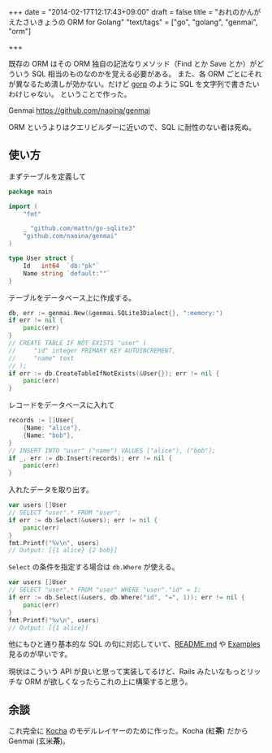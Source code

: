 +++
date = "2014-02-17T12:17:43+09:00"
draft = false
title = "おれのかんがえたさいきょうの ORM for Golang"
"text/tags" = ["go", "golang", "genmai", "orm"]

+++

既存の ORM はその ORM 独自の記法なりメソッド（Find とか Save とか）がどういう SQL 相当のものなのかを覚える必要がある。
また、各 ORM ごとにそれが異なるため潰しが効かない。だけど [gorp](https://github.com/coopernurse/gorp) のように SQL を文字列で書きたいわけじゃない。
ということで作った。

Genmai https://github.com/naoina/genmai

ORM というよりはクエリビルダーに近いので、SQL に耐性のない者は死ぬ。

## 使い方

まずテーブルを定義して

```go
package main

import (
    "fmt"

    _ "github.com/mattn/go-sqlite3"
    "github.com/naoina/genmai"
)

type User struct {
    Id   int64  `db:"pk"`
    Name string `default:""`
}
```

テーブルをデータベース上に作成する。

```go
db, err := genmai.New(&genmai.SQLite3Dialect{}, ":memory:")
if err != nil {
    panic(err)
}
// CREATE TABLE IF NOT EXISTS "user" (
//     "id" integer PRIMARY KEY AUTOINCREMENT,
//     "name" text
// );
if err := db.CreateTableIfNotExists(&User{}); err != nil {
    panic(err)
}
```

レコードをデータベースに入れて

```go
records := []User{
    {Name: "alice"},
    {Name: "bob"},
}
// INSERT INTO "user" ("name") VALUES ("alice"), ("bob");
if _, err := db.Insert(records); err != nil {
    panic(err)
}
```

入れたデータを取り出す。

```go
var users []User
// SELECT "user".* FROM "user";
if err := db.Select(&users); err != nil {
    panic(err)
}
fmt.Printf("%v\n", users)
// Output: [{1 alice} {2 bob}]
```

`Select` の条件を指定する場合は `db.Where` が使える。

```go
var users []User
// SELECT "user".* FROM "user" WHERE "user"."id" = 1;
if err := db.Select(&users, db.Where("id", "=", 1)); err != nil {
    panic(err)
}
fmt.Printf("%v\n", users)
// Output: [{1 alice}]
```

他にもひと通り基本的な SQL の句に対応していて、[README.md](https://github.com/naoina/genmai/blob/master/README.md) や [Examples](http://godoc.org/github.com/naoina/genmai#pkg-examples) 見るのが早いです。

現状はこういう API が良いと思って実装してるけど、Rails みたいなもっとリッチな ORM が欲しくなったらこれの上に構築すると思う。

## 余談

これ完全に [Kocha](https://github.com/naoina/kocha) のモデルレイヤーのために作った。Kocha (紅**茶**) だから Genmai (玄米**茶**)。
